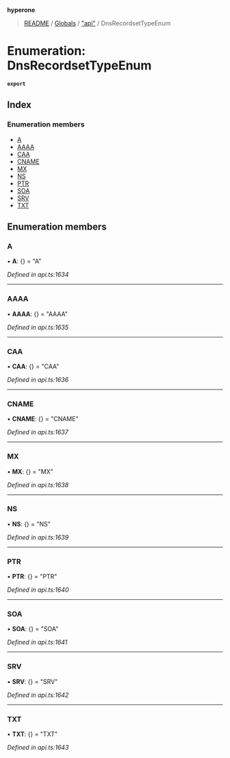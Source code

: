 **hyperone**

> [README](../README.md) / [Globals](../globals.md) / ["api"](../modules/_api_.md) / DnsRecordsetTypeEnum

# Enumeration: DnsRecordsetTypeEnum

**`export`** 

## Index

### Enumeration members

* [A](_api_.dnsrecordsettypeenum.md#a)
* [AAAA](_api_.dnsrecordsettypeenum.md#aaaa)
* [CAA](_api_.dnsrecordsettypeenum.md#caa)
* [CNAME](_api_.dnsrecordsettypeenum.md#cname)
* [MX](_api_.dnsrecordsettypeenum.md#mx)
* [NS](_api_.dnsrecordsettypeenum.md#ns)
* [PTR](_api_.dnsrecordsettypeenum.md#ptr)
* [SOA](_api_.dnsrecordsettypeenum.md#soa)
* [SRV](_api_.dnsrecordsettypeenum.md#srv)
* [TXT](_api_.dnsrecordsettypeenum.md#txt)

## Enumeration members

### A

•  **A**: {} = "A"

*Defined in api.ts:1634*

___

### AAAA

•  **AAAA**: {} = "AAAA"

*Defined in api.ts:1635*

___

### CAA

•  **CAA**: {} = "CAA"

*Defined in api.ts:1636*

___

### CNAME

•  **CNAME**: {} = "CNAME"

*Defined in api.ts:1637*

___

### MX

•  **MX**: {} = "MX"

*Defined in api.ts:1638*

___

### NS

•  **NS**: {} = "NS"

*Defined in api.ts:1639*

___

### PTR

•  **PTR**: {} = "PTR"

*Defined in api.ts:1640*

___

### SOA

•  **SOA**: {} = "SOA"

*Defined in api.ts:1641*

___

### SRV

•  **SRV**: {} = "SRV"

*Defined in api.ts:1642*

___

### TXT

•  **TXT**: {} = "TXT"

*Defined in api.ts:1643*
